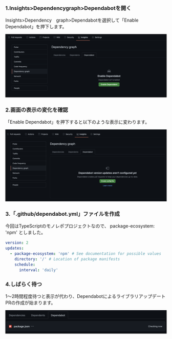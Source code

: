 ### 1.Insights>Dependencygraph>Dependabotを開く
Insights>Dependency　graph>Dependabotを選択して「Enable Dependabot」を押下します。

![](img/github-dependabot-insight.png)

### 2.画面の表示の変化を確認
「Enable Dependabot」を押下すると以下のような表示に変わります。

![](img/github-dependabot-insight-2.png)

### 3.「.github/dependabot.yml」ファイルを作成
今回はTypeScriptのモノレポプロジェクトなので、 package-ecosystem: 'npm' としました。

```yaml
version: 2
updates:
  - package-ecosystem: 'npm' # See documentation for possible values
    directory: '/' # Location of package manifests
    schedule:
      interval: 'daily'
```

### 4.しばらく待つ
1〜2時間程度待つと表示が代わり、DependabotによるライブラリアップデートPRの作成が始まります。

![](img/github-dependabot-checking.png)
